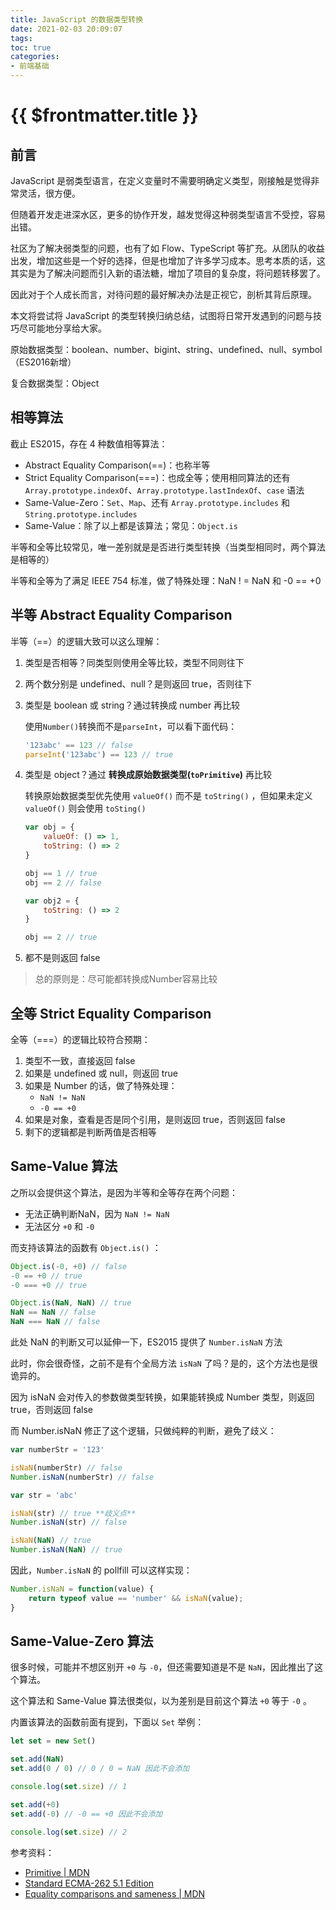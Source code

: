 ```yaml
---
title: JavaScript 的数据类型转换
date: 2021-02-03 20:09:07
tags:
toc: true
categories:
- 前端基础
---
```


# {{ $frontmatter.title }}

## 前言

JavaScript 是弱类型语言，在定义变量时不需要明确定义类型，刚接触是觉得非常灵活，很方便。

但随着开发走进深水区，更多的协作开发，越发觉得这种弱类型语言不受控，容易出错。

社区为了解决弱类型的问题，也有了如 Flow、TypeScript 等扩充。从团队的收益出发，增加这些是一个好的选择，但是也增加了许多学习成本。思考本质的话，这其实是为了解决问题而引入新的语法糖，增加了项目的复杂度，将问题转移罢了。

因此对于个人成长而言，对待问题的最好解决办法是正视它，剖析其背后原理。

本文将尝试将 JavaScript 的类型转换归纳总结，试图将日常开发遇到的问题与技巧尽可能地分享给大家。

原始数据类型：boolean、number、bigint、string、undefined、null、symbol（ES2016新增）

复合数据类型：Object

<!-- more -->

## 相等算法

截止 ES2015，存在 4 种数值相等算法：

- Abstract Equality Comparison(==)：也称半等
- Strict Equality Comparison(===)：也成全等；使用相同算法的还有 `Array.prototype.indexOf`、`Array.prototype.lastIndexOf`、`case` 语法
- Same-Value-Zero：`Set`、`Map`、还有 `Array.prototype.includes` 和 `String.prototype.includes`
- Same-Value：除了以上都是该算法；常见：`Object.is`

半等和全等比较常见，唯一差别就是是否进行类型转换（当类型相同时，两个算法是相等的）

半等和全等为了满足 IEEE 754 标准，做了特殊处理：NaN ! = NaN 和 -0 == +0

## 半等 Abstract Equality Comparison

半等（==）的逻辑大致可以这么理解：

1. 类型是否相等？同类型则使用全等比较，类型不同则往下
2. 两个数分别是 undefined、null？是则返回 true，否则往下
3. 类型是 boolean 或 string？通过转换成 number 再比较

    使用`Number()`转换而不是`parseInt`，可以看下面代码：

    ```jsx
    '123abc' == 123 // false
    parseInt('123abc') == 123 // true
    ```

4. 类型是 object？通过 **转换成原始数据类型(`toPrimitive`)** 再比较

    转换原始数据类型优先使用 `valueOf()` 而不是 `toString()` ，但如果未定义 `valueOf()` 则会使用 `toSting()`

    ```jsx
    var obj = {
    	valueOf: () => 1,
    	toString: () => 2
    }

    obj == 1 // true
    obj == 2 // false

    var obj2 = {
    	toString: () => 2
    }

    obj == 2 // true
    ```

5. 都不是则返回 false

> 总的原则是：尽可能都转换成Number容易比较

## 全等 Strict Equality Comparison

全等（===）的逻辑比较符合预期：

1. 类型不一致，直接返回 false
2. 如果是 undefined 或 null，则返回 true
3. 如果是 Number 的话，做了特殊处理：
    - `NaN != NaN`
    - `-0 == +0`
4. 如果是对象，查看是否是同个引用，是则返回 true，否则返回 false
5. 剩下的逻辑都是判断两值是否相等

## Same-Value 算法

之所以会提供这个算法，是因为半等和全等存在两个问题：

- 无法正确判断NaN，因为 `NaN != NaN`
- 无法区分 `+0` 和 `-0`

而支持该算法的函数有 `Object.is()` ：

```jsx
Object.is(-0, +0) // false
-0 == +0 // true
-0 === +0 // true

Object.is(NaN, NaN) // true
NaN == NaN // false
NaN === NaN // false
```

此处 NaN 的判断又可以延伸一下，ES2015 提供了 `Number.isNaN` 方法

此时，你会很奇怪，之前不是有个全局方法 `isNaN` 了吗？是的，这个方法也是很诡异的。

因为 isNaN 会对传入的参数做类型转换，如果能转换成 Number 类型，则返回 true，否则返回 false

而 Number.isNaN 修正了这个逻辑，只做纯粹的判断，避免了歧义：

```jsx
var numberStr = '123'

isNaN(numberStr) // false
Number.isNaN(numberStr) // false

var str = 'abc'

isNaN(str) // true **歧义点**
Number.isNaN(str) // false

isNaN(NaN) // true
Number.isNaN(NaN) // true
```

因此，`Number.isNaN` 的 pollfill 可以这样实现：

```jsx
Number.isNaN = function(value) {
	return typeof value == 'number' && isNaN(value);
}
```

## Same-Value-Zero 算法

很多时候，可能并不想区别开 `+0` 与 `-0`，但还需要知道是不是 `NaN`，因此推出了这个算法。

这个算法和 Same-Value 算法很类似，以为差别是目前这个算法 `+0` 等于 `-0` 。

内置该算法的函数前面有提到，下面以 `Set` 举例：

```jsx
let set = new Set()

set.add(NaN)
set.add(0 / 0) // 0 / 0 = NaN 因此不会添加

console.log(set.size) // 1

set.add(+0)
set.add(-0) // -0 == +0 因此不会添加

console.log(set.size) // 2
```

参考资料：

- [Primitive | MDN](https://developer.mozilla.org/en-US/docs/Glossary/Primitive)
- [Standard ECMA-262 5.1 Edition](https://262.ecma-international.org/5.1)
- [Equality comparisons and sameness | MDN](https://developer.mozilla.org/en-US/docs/Web/JavaScript/Equality_comparisons_and_sameness)
